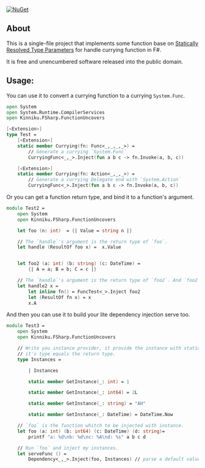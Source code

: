 [![NuGet](https://img.shields.io/nuget/v/Kinniku.FSharp.FunctionUncovers.svg)](https://www.nuget.org/packages/Kinniku.FSharp.FunctionUncovers/)
## About

This is a single-file project that implements some function base on
[Statically Resolved Type Parameters](https://docs.microsoft.com/en-us/dotnet/fsharp/language-reference/generics/statically-resolved-type-parameters)
for handle currying function in F#.

It is free and unencumbered software released into the public domain.

## Usage:

 You can use it to convert a currying function to a currying `System.Func`.

```fsharp
open System
open System.Runtime.CompilerServices
open Kinniku.FSharp.FunctionUncovers

[<Extension>]
type Test =
    [<Extension>]
    static member Currying(fn: Func<_,_,_,_>) =
        // Generate a currying `System.Func`
        CurryingFunc<_,_>.Inject(fun a b c -> fn.Invoke(a, b, c))

    [<Extension>]
    static member Currying(fn: Action<_,_,_>) =
        // Generate a currying Delegate end with `System.Action`
        CurryingFunc<_>.Inject(fun a b c -> fn.Invoke(a, b, c))        

```

Or you can get a function return type, and bind it to a function's
argument. 

```fsharp
module Test2 =
    open System
    open Kinniku.FSharp.FunctionUncovers

    let foo (n: int)  = {| Value = string n |}

    // The `handle`'s argument is the return type of `foo`.
    let handle (ResultOf foo x) =  x.Value


    let foo2 (a: int) (b: string) (c: DateTime) = 
        {| A = a; B = b; C = c |}

    // The `handle`'s argument is the return type of `foo2`. And `foo2` is a currying function.
    let handle2 x =        
        let inline fn() = FuncTest<_>.Inject foo2
        let (ResultOf fn x) = x
        x.A

```

And then you can use it to build your lite dependency injection serve too.

```fsharp
module Test3 =
    open System
    open Kinniku.FSharp.FunctionUncovers

    // Write you instance provider, it provide the instance with static methods name with `GetInstance`, and they has one argument, 
    // it's type equals the return type.
    type Instances = 

        | Instances

        static member GetInstance(_: int) = 1

        static member GetInstance(_: int64) = 2L

        static member GetInstance(_: string) = "AH"

        static member GetInstance(_: DateTime) = DateTime.Now

    // `foo` is the function whitch to be injected with instance.
    let foo (a: int) (b: int64) (c: DateTime) (d: string)= 
        printf "a: %d\nb: %d\nc: %A\nd: %s" a b c d

    // Run `foo` and inject my instances.
    let serveFunc () = 
        Dependency<_,_>.Inject(foo, Instances) // parse a default value to bind the instance provider
```



